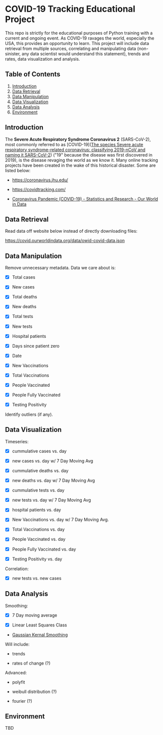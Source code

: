# COVID-19 Tracking Educational Project

This repo is strictly for the educational purposes of Python training with a current and ongoing event. As COVID-19 ravages the world, especially the USA, this provides an opportunity to learn. This project will include data retrieval from multiple sources, correlating and manipulating data (non-sinister, any data scientist would understand this statement), trends and rates, data visualization and analysis.

## Table of Contents

1. [Introduction](#introduction)
2. [Data Retrieval](#data-retrieval)
3. [Data Manipulation](#data-manipulation)
4. [Data Visualization](#data-visualization)
5. [Data Analysis](#data-analysis)
6. [Environment](#environment)

## Introduction

The **Severe Acute Respiratory Syndrome Coronavirus 2** (SARS-CoV-2), most commonly referred to as [COVID-19]([The species Severe acute respiratory syndrome-related coronavirus: classifying 2019-nCoV and naming it SARS-CoV-2](https://www.ncbi.nlm.nih.gov/pmc/articles/PMC7095448/)) ("19" because the disease was first discovered in 2019), is the disease revaging the world as we know it. Many online tracking projects have been created in the wake of this historical disaster. Some are listed below:

- https://coronavirus.jhu.edu/

- https://covidtracking.com/

- [Coronavirus Pandemic (COVID-19) - Statistics and Research - Our World in Data](https://ourworldindata.org/coronavirus)
  
  

## Data Retrieval

Read data off website below instead of directly downloading files:

https://covid.ourworldindata.org/data/owid-covid-data.json

## Data Manipulation

Remove unnecessary metadata. Data we care about is:

- [x] Total cases

- [x] New cases

- [x] Total deaths

- [x] New deaths

- [x] Total tests

- [x] New tests

- [x] Hospital patients

- [x] Days since patient zero

- [x] Date

- [x] New Vaccinations

- [x] Total Vaccinations

- [x] People Vaccinated

- [x] People Fully Vaccinated

- [x] Testing Positivity

Identify outliers (if any).

## Data Visualization

Timeseries:

- [x] cummulative cases vs. day

- [x] new cases vs. day w/ 7 Day Moving Avg

- [x] cummulative deaths vs. day

- [x] new deaths vs. day w/ 7 Day Moving Avg

- [x] cummulative tests vs. day

- [x] new tests vs. day w/ 7 Day Moving Avg

- [x] hospital patients vs. day

- [x] New Vaccinations vs. day w/ 7 Day Moving Avg.

- [x] Total Vaccinations vs. day

- [x] People Vaccinated vs. day

- [x] People Fully Vaccinated vs. day

- [x] Testing Positivity vs. day

Correlation:

- [x] new tests vs. new cases



## Data Analysis

Smoothing: 
- [x] 7 Day moving average

- [x] Linear Least Squares Class

- [Gaussian Kernal Smoothing](https://en.wikipedia.org/wiki/Kernel_smoother)


Will include:

- trends

- rates of change (?)

Advanced:

- polyfit

- weibull distribution (?)

- fourier (?)



## Environment

TBD
